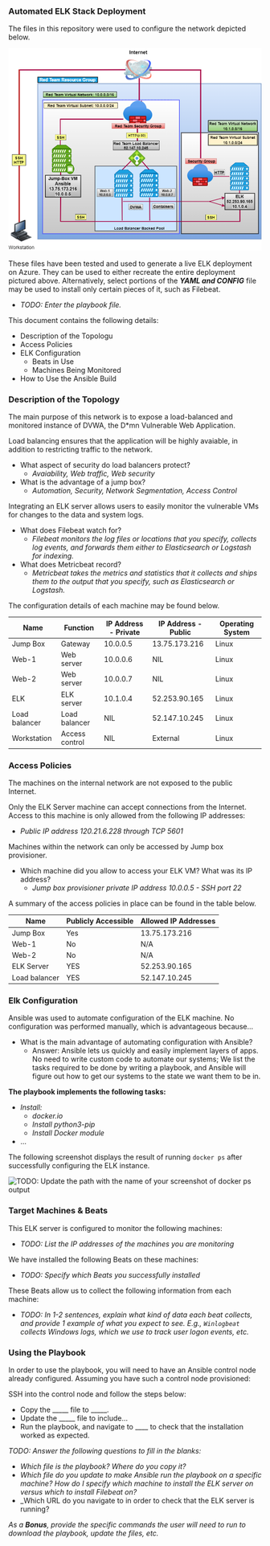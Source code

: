 ### Automated ELK Stack Deployment

The files in this repository were used to configure the network depicted below.

![Link Name](Images/Diagram.png)

These files have been tested and used to generate a live ELK deployment on Azure. They can be used to either recreate the entire deployment pictured above. Alternatively, select portions of the **_YAML and CONFIG_** file may be used to install only certain pieces of it, such as Filebeat.

  - _TODO: Enter the playbook file._

This document contains the following details:
- Description of the Topologu
- Access Policies
- ELK Configuration
  - Beats in Use
  - Machines Being Monitored
- How to Use the Ansible Build


### Description of the Topology

The main purpose of this network is to expose a load-balanced and monitored instance of DVWA, the D*mn Vulnerable Web Application.

Load balancing ensures that the application will be highly avaiable, in addition to restricting traffic to the network.
- What aspect of security do load balancers protect?
  - _Avaiability, Web traffic, Web security_
- What is the advantage of a jump box?
  - _Automation, Security, Network Segmentation, Access Control_

Integrating an ELK server allows users to easily monitor the vulnerable VMs for changes to the data and system logs.
- What does Filebeat watch for?
  - _Filebeat monitors the log files or locations that you specify, collects log events, and forwards them either to Elasticsearch or Logstash for indexing._  
- What does Metricbeat record?
  - _Metricbeat takes the metrics and statistics that it collects and ships them to the output that you specify, such as Elasticsearch or Logstash._

The configuration details of each machine may be found below.

|Name           |Function        |IP Address - Private  |IP Address - Public  |Operating System  |
|---------------|----------------|----------------------|---------------------|------------------|
| Jump Box      | Gateway        | 10.0.0.5             | 13.75.173.216       | Linux            |
| Web-1         | Web server     | 10.0.0.6             | NIL                 | Linux            |
| Web-2         | Web server     | 10.0.0.7             | NIL                 | Linux            |
| ELK           | ELK server     | 10.1.0.4             | 52.253.90.165       | Linux            |
| Load balancer | Load balancer  | NIL                  | 52.147.10.245       | Linux            |
| Workstation   | Access control | NIL                  | External            | Linux            |

### Access Policies

The machines on the internal network are not exposed to the public Internet. 

Only the ELK Server machine can accept connections from the Internet. Access to this machine is only allowed from the following IP addresses:
- _Public IP address 120.21.6.228 through TCP 5601_

Machines within the network can only be accessed by Jump box provisioner.
- Which machine did you allow to access your ELK VM? What was its IP address?
  - _Jump box provisioner private IP address 10.0.0.5 - SSH port 22_

A summary of the access policies in place can be found in the table below.

| Name          | Publicly Accessible | Allowed IP Addresses |
|---------------|---------------------|----------------------|
| Jump Box      | Yes                 |    13.75.173.216     |
| Web-1         | No                  |    N/A               |
| Web-2         | No                  |    N/A               |
| ELK Server    | YES                 |    52.253.90.165     | 
| Load balancer | YES                 |    52.147.10.245     |

### Elk Configuration

Ansible was used to automate configuration of the ELK machine. No configuration was performed manually, which is advantageous because...
- What is the main advantage of automating configuration with Ansible? 
  - Answer: Ansible lets us quickly and easily implement layers of apps. No need to write custom code to automate our systems; We list the tasks required to be done by
    writing a playbook, and Ansible will figure out how to get our systems to the state we want them to be in. 

**The playbook implements the following tasks:**
- _Install:_ 
  - _docker.io_
  - _Install python3-pip_
  - _Install Docker module_
- ...

The following screenshot displays the result of running `docker ps` after successfully configuring the ELK instance.

![TODO: Update the path with the name of your screenshot of docker ps output](Images/docker_ps_output.png)

### Target Machines & Beats
This ELK server is configured to monitor the following machines:
- _TODO: List the IP addresses of the machines you are monitoring_

We have installed the following Beats on these machines:
- _TODO: Specify which Beats you successfully installed_

These Beats allow us to collect the following information from each machine:
- _TODO: In 1-2 sentences, explain what kind of data each beat collects, and provide 1 example of what you expect to see. E.g., `Winlogbeat` collects Windows logs, which we use to track user logon events, etc._

### Using the Playbook
In order to use the playbook, you will need to have an Ansible control node already configured. Assuming you have such a control node provisioned: 

SSH into the control node and follow the steps below:
- Copy the _____ file to _____.
- Update the _____ file to include...
- Run the playbook, and navigate to ____ to check that the installation worked as expected.

_TODO: Answer the following questions to fill in the blanks:_
- _Which file is the playbook? Where do you copy it?_
- _Which file do you update to make Ansible run the playbook on a specific machine? How do I specify which machine to install the ELK server on versus which to install Filebeat on?_
- _Which URL do you navigate to in order to check that the ELK server is running?

_As a **Bonus**, provide the specific commands the user will need to run to download the playbook, update the files, etc._
